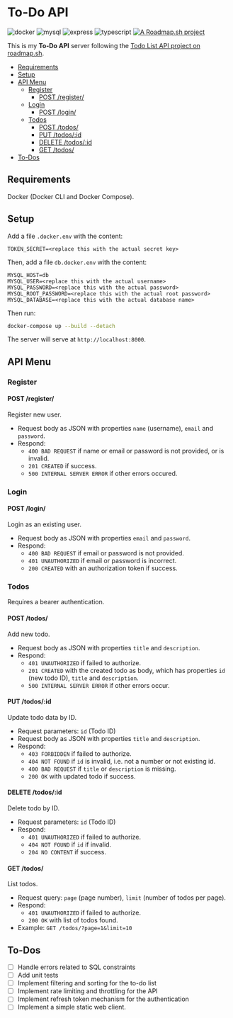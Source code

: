 <!-- <style>
h1 {
    text-align: center;
    font-size: xxx-large;
}

.tool-banner {
    --padding-horizontal: 20px;
    padding-top: 10px; 
    padding-bottom: 20px; 
    padding-left: var(--padding-horizontal);
    padding-right: var(--padding-horizontal);
    width: calc(100% - 2 * var(--padding-horizontal)); 
    display: flex; 
    flex-direction: row; 
    flex-wrap: wrap; 
    justify-content: center;

    img {
        padding: 5px;
    }
}

.right-image {
    --padding: 5px;
    width: 30%;
    min-width: 50px;
    max-width: calc(100% - 2 * var(--padding));
    margin-left: auto;
    margin-right: 0px;
    padding: var(--padding);
    display: block;
    float: right;
    border-radius: 5%;
}
</style> -->

<h1>To-Do API</h1>

<div class="tool-banner">
    <img alt="docker" src="https://img.shields.io/badge/-Docker-1D63ED?style=flat-square&logo=docker&logoColor=white" />
    <img alt="mysql" src="https://img.shields.io/badge/-MySQL-003B57?style=flat-square&logo=mysql&logoColor=white" />
    <img alt="express" src="https://img.shields.io/badge/-ExpressJS-gray?style=flat-square&logo=Express&logoColor=white" />
    <img alt="typescript" src="https://img.shields.io/badge/-TypeScript-007ACC?style=flat-square&logo=typescript&logoColor=white" />
    <a href="https://roadmap.sh/projects/todo-list-api"><img alt="A Roadmap.sh project" src="https://img.shields.io/badge/-Roadmap.sh_Project-default?style=flat-square&logo=roadmap.sh&logoColor=while" /></a>
</div>

<!-- <img class="right-image" alt="menu" src="./images/clipboard.jpg" /> -->

This is my **To-Do API** server following the [Todo List API project on roadmap.sh](https://roadmap.sh/projects/todo-list-api).

- [Requirements](#requirements)
- [Setup](#setup)
- [API Menu](#api-menu)
  - [Register](#register)
    - [POST /register/](#post-register)
  - [Login](#login)
    - [POST /login/](#post-login)
  - [Todos](#todos)
    - [POST /todos/](#post-todos)
    - [PUT /todos/:id](#put-todosid)
    - [DELETE /todos/:id](#delete-todosid)
    - [GET /todos/](#get-todos)
- [To-Dos](#to-dos)


## Requirements

Docker (Docker CLI and Docker Compose).

## Setup

Add a file `.docker.env` with the content:

```dotenv
TOKEN_SECRET=<replace this with the actual secret key>
```

Then, add a file `db.docker.env` with the content:

```dotenv
MYSQL_HOST=db
MYSQL_USER=<replace this with the actual username>
MYSQL_PASSWORD=<replace this with the actual password>
MYSQL_ROOT_PASSWORD=<replace this with the actual root password>
MYSQL_DATABASE=<replace this with the actual database name>
```

Then run:

```bash
docker-compose up --build --detach
```

The server will serve at `http://localhost:8000`.

## API Menu

### Register

#### POST /register/

Register new user.

* Request body as JSON with properties `name` (username), `email` and `password`.
* Respond:
  * `400 BAD REQUEST` if name or email or password is not provided, or is invalid.
  * `201 CREATED` if success.
  * `500 INTERNAL SERVER ERROR` if other errors occured.

### Login

#### POST /login/

Login as an existing user.

* Request body as JSON with properties `email` and `password`.
* Respond:
  * `400 BAD REQUEST` if email or password is not provided.
  * `401 UNAUTHORIZED` if email or password is incorrect.
  * `200 CREATED` with an authorization token if success.

### Todos

Requires a bearer authentication.

#### POST /todos/

Add new todo.

* Request body as JSON with properties `title` and `description`.
* Respond:
  * `401 UNAUTHORIZED` if failed to authorize.
  * `201 CREATED` with the created todo as body, which has properties `id` 
    (new todo ID), `title` and `description`.
  * `500 INTERNAL SERVER ERROR` if other errors occur.

#### PUT /todos/:id

Update todo data by ID.

* Request parameters: `id` (Todo ID)
* Request body as JSON with properties `title` and `description`.
* Respond:
  * `403 FORBIDDEN` if failed to authorize.
  * `404 NOT FOUND` if `id` is invalid, i.e. not a number or not
    existing id.
  * `400 BAD REQUEST` if `title` or `description` is missing.
  * `200 OK` with updated todo if success.

#### DELETE /todos/:id

Delete todo by ID.

* Request parameters: `id` (Todo ID)
* Respond:
  * `401 UNAUTHORIZED` if failed to authorize.
  * `404 NOT FOUND` if `id` if invalid.
  * `204 NO CONTENT` if success.

#### GET /todos/

List todos.

* Request query: `page` (page number), `limit` (number of todos per page).
* Respond:
  * `401 UNAUTHORIZED` if failed to authorize.
  * `200 OK` with list of todos found.
* Example: `GET /todos/?page=1&limit=10`

## To-Dos

* [ ] Handle errors related to SQL constraints
* [ ] Add unit tests
* [ ] Implement filtering and sorting for the to-do list
* [ ] Implement rate limiting and throttling for the API
* [ ] Implement refresh token mechanism for the authentication
* [ ] Implement a simple static web client.
